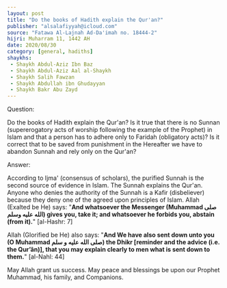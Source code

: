 ```yaml
---
layout: post
title: "Do the books of Hadith explain the Qur'an?"
publisher: "alsalafiyyah@icloud.com"
source: "Fatawa Al-Lajnah Ad-Da'imah no. 18444-2"
hijri: Muharram 11, 1442 AH
date: 2020/08/30
category: [general, hadiths]
shaykhs: 
 - Shaykh Abdul-Aziz Ibn Baz
 - Shaykh Abdul-Aziz Aal al-Shaykh
 - Shaykh Salih Fawzan
 - Shaykh Abdullah ibn Ghudayyan
 - Shaykh Bakr Abu Zayd
---
```


Question: 

Do the books of Hadith explain the Qur'an? Is it true that there is no Sunnan (supererogatory acts of worship following the example of the Prophet) in Islam and that a person has to adhere only to Faridah (obligatory acts)? Is it correct that to be saved from punishment in the Hereafter we have to abandon Sunnah and rely only on the Qur'an?

Answer:

According to Ijma' (consensus of scholars), the purified Sunnah is the second source of evidence in Islam. The Sunnah explains the Qur'an. Anyone who denies the authority of the Sunnah is a Kafir (disbeliever) because they deny one of the agreed upon principles of Islam. Allah (Exalted be He) says: "**And whatsoever the Messenger (Muhammad صلى الله عليه وسلم) gives you, take it; and whatsoever he forbids you, abstain (from it).**" [al-Hashr: 7]

Allah (Glorified be He) also says: "**And We have also sent down unto you (O Muhammad صلى الله عليه و سلم) the Dhikr [reminder and the advice (i.e. the Qur’ân)], that you may explain clearly to men what is sent down to them.**" [al-Nahl: 44]

May Allah grant us success. May peace and blessings be upon our Prophet Muhammad, his family, and Companions.
